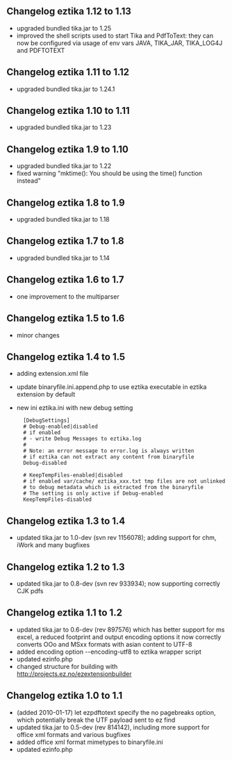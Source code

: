Changelog eztika 1.12 to 1.13
----------------------------

- upgraded bundled tika.jar to 1.25
- improved the shell scripts used to start Tika and PdfToText: they can now be configured via usage of env vars JAVA,
  TIKA_JAR, TIKA_LOG4J and PDFTOTEXT

Changelog eztika 1.11 to 1.12
----------------------------

- upgraded bundled tika.jar to 1.24.1

Changelog eztika 1.10 to 1.11
----------------------------

- upgraded bundled tika.jar to 1.23

Changelog eztika 1.9 to 1.10
----------------------------

- upgraded bundled tika.jar to 1.22
- fixed warning "mktime(): You should be using the time() function instead"

Changelog eztika 1.8 to 1.9
---------------------------

- upgraded bundled tika.jar to 1.18

Changelog eztika 1.7 to 1.8
---------------------------

- upgraded bundled tika.jar to 1.14

Changelog eztika 1.6 to 1.7
---------------------------

- one improvement to the multiparser

Changelog eztika 1.5 to 1.6
---------------------------

- minor changes

Changelog eztika 1.4 to 1.5
---------------------------

- adding extension.xml file
- update binaryfile.ini.append.php to use eztika executable in eztika extension by default
- new ini eztika.ini with new debug setting

        [DebugSettings]
        # Debug-enabled|disabled
        # if enabled
        # - write Debug Messages to eztika.log
        #
        # Note: an error message to error.log is always written
        # if eztika can not extract any content from binaryfile
        Debug-disabled

        # KeepTempFiles-enabled|disabled
        # if enabled var/cache/ eztika_xxx.txt tmp files are not unlinked
        # to debug metadata which is extracted from the binaryfile
        # The setting is only active if Debug-enabled
        KeepTempFiles-disabled

Changelog eztika 1.3 to 1.4
---------------------------

- updated tika.jar to 1.0-dev (svn rev 1156078); adding support for chm, iWork and many bugfixes

Changelog eztika 1.2 to 1.3
---------------------------
- updated tika.jar to 0.8-dev (svn rev 933934); now supporting correctly CJK pdfs

Changelog eztika 1.1 to 1.2
---------------------------

- updated tika.jar to 0.6-dev (rev 897576) which has better support for ms excel, a reduced footprint and output encoding options
  it now correctly converts OOo and MSxx formats with asian content to UTF-8
- added encoding option --encoding-utf8 to eztika wrapper script
- updated ezinfo.php
- changed structure for building with http://projects.ez.no/ezextensionbuilder

Changelog eztika 1.0 to 1.1
---------------------------

- (added  2010-01-17) let ezpdftotext specify the no pagebreaks option, which potentially break the UTF payload sent to ez find
- updated tika.jar to 0.5-dev (rev  814142), including more support for office xml formats and various bugfixes
- added office xml format mimetypes to binaryfile.ini
- updated ezinfo.php
